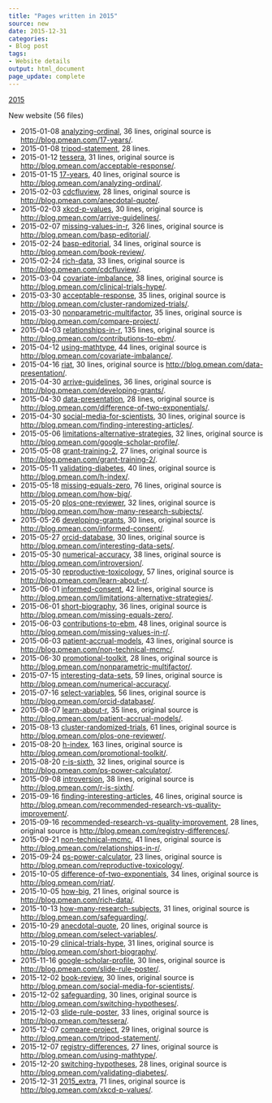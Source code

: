 ```yaml
---
title: "Pages written in 2015"
source: new
date: 2015-12-31
categories:
- Blog post
tags:
- Website details
output: html_document
page_update: complete
---
```

 
[2015](http://new.pmean.com/2015/)
 
New website (56 files)
 
+ 2015-01-08 [analyzing-ordinal](http://new.pmean.com/analyzing-ordinal/),  36 lines, original source is http://blog.pmean.com/17-years/.  
+ 2015-01-08 [tripod-statement](http://new.pmean.com/tripod-statement/),  28 lines.  
+ 2015-01-12 [tessera](http://new.pmean.com/tessera/),  31 lines, original source is http://blog.pmean.com/acceptable-response/.  
+ 2015-01-15 [17-years](http://new.pmean.com/17-years/),  40 lines, original source is http://blog.pmean.com/analyzing-ordinal/.  
+ 2015-02-03 [cdcfluview](http://new.pmean.com/cdcfluview/),  28 lines, original source is http://blog.pmean.com/anecdotal-quote/.  
+ 2015-02-03 [xkcd-p-values](http://new.pmean.com/xkcd-p-values/),  30 lines, original source is http://blog.pmean.com/arrive-guidelines/.  
+ 2015-02-07 [missing-values-in-r](http://new.pmean.com/missing-values-in-r/),  326 lines, original source is http://blog.pmean.com/basp-editorial/.  
+ 2015-02-24 [basp-editorial](http://new.pmean.com/basp-editorial/),  34 lines, original source is http://blog.pmean.com/book-review/.  
+ 2015-02-24 [rich-data](http://new.pmean.com/rich-data/),  33 lines, original source is http://blog.pmean.com/cdcfluview/.  
+ 2015-03-04 [covariate-imbalance](http://new.pmean.com/covariate-imbalance/),  38 lines, original source is http://blog.pmean.com/clinical-trials-hype/.  
+ 2015-03-30 [acceptable-response](http://new.pmean.com/acceptable-response/),  35 lines, original source is http://blog.pmean.com/cluster-randomized-trials/.  
+ 2015-03-30 [nonparametric-multifactor](http://new.pmean.com/nonparametric-multifactor/),  35 lines, original source is http://blog.pmean.com/compare-project/.  
+ 2015-04-03 [relationships-in-r](http://new.pmean.com/relationships-in-r/),  135 lines, original source is http://blog.pmean.com/contributions-to-ebm/.  
+ 2015-04-12 [using-mathtype](http://new.pmean.com/using-mathtype/),  44 lines, original source is http://blog.pmean.com/covariate-imbalance/.  
+ 2015-04-16 [riat](http://new.pmean.com/riat/),  30 lines, original source is http://blog.pmean.com/data-presentation/.  
+ 2015-04-30 [arrive-guidelines](http://new.pmean.com/arrive-guidelines/),  36 lines, original source is http://blog.pmean.com/developing-grants/.  
+ 2015-04-30 [data-presentation](http://new.pmean.com/data-presentation/),  28 lines, original source is http://blog.pmean.com/difference-of-two-exponentials/.  
+ 2015-04-30 [social-media-for-scientists](http://new.pmean.com/social-media-for-scientists/),  30 lines, original source is http://blog.pmean.com/finding-interesting-articles/.  
+ 2015-05-06 [limitations-alternative-strategies](http://new.pmean.com/limitations-alternative-strategies/),  32 lines, original source is http://blog.pmean.com/google-scholar-profile/.  
+ 2015-05-08 [grant-training-2](http://new.pmean.com/grant-training-2/),  27 lines, original source is http://blog.pmean.com/grant-training-2/.  
+ 2015-05-11 [validating-diabetes](http://new.pmean.com/validating-diabetes/),  40 lines, original source is http://blog.pmean.com/h-index/.  
+ 2015-05-18 [missing-equals-zero](http://new.pmean.com/missing-equals-zero/),  76 lines, original source is http://blog.pmean.com/how-big/.  
+ 2015-05-20 [plos-one-reviewer](http://new.pmean.com/plos-one-reviewer/),  32 lines, original source is http://blog.pmean.com/how-many-research-subjects/.  
+ 2015-05-26 [developing-grants](http://new.pmean.com/developing-grants/),  30 lines, original source is http://blog.pmean.com/informed-consent/.  
+ 2015-05-27 [orcid-database](http://new.pmean.com/orcid-database/),  30 lines, original source is http://blog.pmean.com/interesting-data-sets/.  
+ 2015-05-30 [numerical-accuracy](http://new.pmean.com/numerical-accuracy/),  38 lines, original source is http://blog.pmean.com/introversion/.  
+ 2015-05-30 [reproductive-toxicology](http://new.pmean.com/reproductive-toxicology/),  57 lines, original source is http://blog.pmean.com/learn-about-r/.  
+ 2015-06-01 [informed-consent](http://new.pmean.com/informed-consent/),  42 lines, original source is http://blog.pmean.com/limitations-alternative-strategies/.  
+ 2015-06-01 [short-biography](http://new.pmean.com/short-biography/),  36 lines, original source is http://blog.pmean.com/missing-equals-zero/.  
+ 2015-06-03 [contributions-to-ebm](http://new.pmean.com/contributions-to-ebm/),  48 lines, original source is http://blog.pmean.com/missing-values-in-r/.  
+ 2015-06-03 [patient-accrual-models](http://new.pmean.com/patient-accrual-models/),  43 lines, original source is http://blog.pmean.com/non-technical-mcmc/.  
+ 2015-06-30 [promotional-toolkit](http://new.pmean.com/promotional-toolkit/),  28 lines, original source is http://blog.pmean.com/nonparametric-multifactor/.  
+ 2015-07-15 [interesting-data-sets](http://new.pmean.com/interesting-data-sets/),  59 lines, original source is http://blog.pmean.com/numerical-accuracy/.  
+ 2015-07-16 [select-variables](http://new.pmean.com/select-variables/),  56 lines, original source is http://blog.pmean.com/orcid-database/.  
+ 2015-08-07 [learn-about-r](http://new.pmean.com/learn-about-r/),  35 lines, original source is http://blog.pmean.com/patient-accrual-models/.  
+ 2015-08-13 [cluster-randomized-trials](http://new.pmean.com/cluster-randomized-trials/),  61 lines, original source is http://blog.pmean.com/plos-one-reviewer/.  
+ 2015-08-20 [h-index](http://new.pmean.com/h-index/),  163 lines, original source is http://blog.pmean.com/promotional-toolkit/.  
+ 2015-08-20 [r-is-sixth](http://new.pmean.com/r-is-sixth/),  32 lines, original source is http://blog.pmean.com/ps-power-calculator/.  
+ 2015-09-08 [introversion](http://new.pmean.com/introversion/),  38 lines, original source is http://blog.pmean.com/r-is-sixth/.  
+ 2015-09-16 [finding-interesting-articles](http://new.pmean.com/finding-interesting-articles/),  46 lines, original source is http://blog.pmean.com/recommended-research-vs-quality-improvement/.  
+ 2015-09-16 [recommended-research-vs-quality-improvement](http://new.pmean.com/recommended-research-vs-quality-improvement/),  28 lines, original source is http://blog.pmean.com/registry-differences/.  
+ 2015-09-21 [non-technical-mcmc](http://new.pmean.com/non-technical-mcmc/),  41 lines, original source is http://blog.pmean.com/relationships-in-r/.  
+ 2015-09-24 [ps-power-calculator](http://new.pmean.com/ps-power-calculator/),  23 lines, original source is http://blog.pmean.com/reproductive-toxicology/.  
+ 2015-10-05 [difference-of-two-exponentials](http://new.pmean.com/difference-of-two-exponentials/),  34 lines, original source is http://blog.pmean.com/riat/.  
+ 2015-10-05 [how-big](http://new.pmean.com/how-big/),  21 lines, original source is http://blog.pmean.com/rich-data/.  
+ 2015-10-13 [how-many-research-subjects](http://new.pmean.com/how-many-research-subjects/),  31 lines, original source is http://blog.pmean.com/safeguarding/.  
+ 2015-10-29 [anecdotal-quote](http://new.pmean.com/anecdotal-quote/),  20 lines, original source is http://blog.pmean.com/select-variables/.  
+ 2015-10-29 [clinical-trials-hype](http://new.pmean.com/clinical-trials-hype/),  31 lines, original source is http://blog.pmean.com/short-biography/.  
+ 2015-11-16 [google-scholar-profile](http://new.pmean.com/google-scholar-profile/),  30 lines, original source is http://blog.pmean.com/slide-rule-poster/.  
+ 2015-12-02 [book-review](http://new.pmean.com/book-review/),  30 lines, original source is http://blog.pmean.com/social-media-for-scientists/.  
+ 2015-12-02 [safeguarding](http://new.pmean.com/safeguarding/),  30 lines, original source is http://blog.pmean.com/switching-hypotheses/.  
+ 2015-12-03 [slide-rule-poster](http://new.pmean.com/slide-rule-poster/),  33 lines, original source is http://blog.pmean.com/tessera/.  
+ 2015-12-07 [compare-project](http://new.pmean.com/compare-project/),  29 lines, original source is http://blog.pmean.com/tripod-statement/.  
+ 2015-12-07 [registry-differences](http://new.pmean.com/registry-differences/),  27 lines, original source is http://blog.pmean.com/using-mathtype/.  
+ 2015-12-20 [switching-hypotheses](http://new.pmean.com/switching-hypotheses/),  28 lines, original source is http://blog.pmean.com/validating-diabetes/.  
+ 2015-12-31 [2015_extra](http://new.pmean.com/2015_extra/),  71 lines, original source is http://blog.pmean.com/xkcd-p-values/.
 
